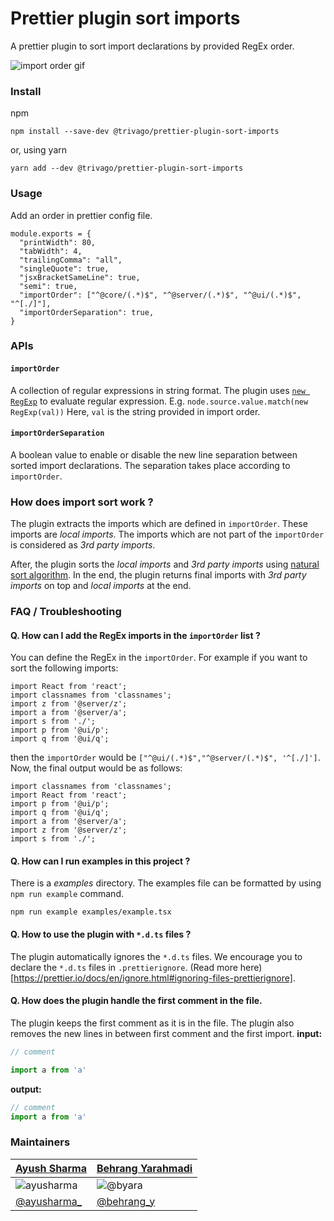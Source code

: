 # Prettier plugin sort imports

A prettier plugin to sort import declarations by provided RegEx order.

![import order gif](./import-sort.gif)

### Install

npm

```shell script
npm install --save-dev @trivago/prettier-plugin-sort-imports
```

or, using yarn

```shell script
yarn add --dev @trivago/prettier-plugin-sort-imports
```

### Usage

Add an order in prettier config file.

```ecmascript 6
module.exports = {
  "printWidth": 80,
  "tabWidth": 4,
  "trailingComma": "all",
  "singleQuote": true,
  "jsxBracketSameLine": true,
  "semi": true,
  "importOrder": ["^@core/(.*)$", "^@server/(.*)$", "^@ui/(.*)$", "^[./]"],
  "importOrderSeparation": true,
}
```

### APIs

#### `importOrder`
A collection of regular expressions in string format. The plugin
uses [`new RegExp`](https://developer.mozilla.org/en-US/docs/Web/JavaScript/Reference/Global_Objects/RegExp)
to evaluate regular expression. E.g. `node.source.value.match(new RegExp(val))` Here, `val` 
is the string provided in import order.

#### `importOrderSeparation`
A boolean value to enable or disable the new line separation 
between sorted import declarations. The separation takes place according to `importOrder`.


### How does import sort work ?

The plugin extracts the imports which are defined in `importOrder`. 
These imports are _local imports_. The imports which are not part of the 
`importOrder` is considered as _3rd party imports_.

After, the plugin sorts the _local imports_ and _3rd party imports_ using
[natural sort algorithm](https://en.wikipedia.org/wiki/Natural_sort_order).
In the end, the plugin returns final imports with _3rd party imports_ on top and 
_local imports_ at the end.

### FAQ / Troubleshooting

#### Q. How can I add the RegEx imports in the `importOrder` list ?
You can define the RegEx in the `importOrder`. For
example if you want to sort the following imports:
```ecmascript 6
import React from 'react';
import classnames from 'classnames';
import z from '@server/z';
import a from '@server/a';
import s from './';
import p from '@ui/p';
import q from '@ui/q';
```
then the `importOrder` would be `["^@ui/(.*)$","^@server/(.*)$", '^[./]']`. 
Now, the final output would be as follows:

```ecmascript 6
import classnames from 'classnames';
import React from 'react';
import p from '@ui/p';
import q from '@ui/q';
import a from '@server/a';
import z from '@server/z';
import s from './';
```

#### Q. How can I run examples in this project ?
There is a _examples_ directory. The examples file can be formatted by using
`npm run example` command.


```shell script
npm run example examples/example.tsx
```

#### Q. How to use the plugin with `*.d.ts` files ?
The plugin automatically ignores the  `*.d.ts` files. We encourage you to declare the `*.d.ts` files in `.prettierignore`. (Read more here)[https://prettier.io/docs/en/ignore.html#ignoring-files-prettierignore].  

#### Q. How does the plugin handle the first comment in the file. 
The plugin keeps the first comment as it is in the file. The plugin also removes the new lines in between first comment and the first import. 
**input:**
```js
// comment

import a from 'a'
```
**output:**
```js
// comment
import a from 'a'
```

### Maintainers

|  [Ayush Sharma](https://github.com/ayusharma) | [Behrang Yarahmadi](https://github.com/byara)
|---|---|
| ![ayusharma](https://avatars2.githubusercontent.com/u/6918450?s=120&v=4) | ![@byara](https://avatars2.githubusercontent.com/u/6979966?s=120&v=4)
| [@ayusharma_](https://twitter.com/ayusharma_) | [@behrang_y](https://twitter.com/behrang_y)
